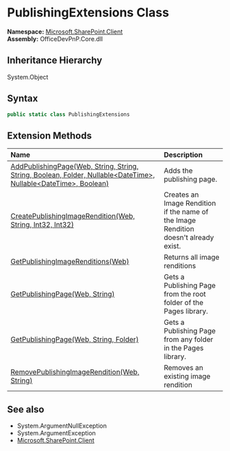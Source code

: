 # PublishingExtensions Class
  

**Namespace:** [Microsoft.SharePoint.Client](Microsoft.SharePoint.Client.md)  
**Assembly:** OfficeDevPnP.Core.dll  
## Inheritance Hierarchy
System.Object  
## Syntax
```C#
public static class PublishingExtensions
```
## Extension Methods
|**Name**|**Description**|
|:-----|:-----|
| [AddPublishingPage(Web, String, String, String, Boolean, Folder, Nullable&lt;DateTime&gt;, Nullable&lt;DateTime&gt;, Boolean)](Microsoft.SharePoint.Client.PublishingExtensions.d99c5526.md) | Adds the publishing page.
| [CreatePublishingImageRendition(Web, String, Int32, Int32)](Microsoft.SharePoint.Client.PublishingExtensions.9c5908ab.md) | Creates an Image Rendition if the name of the Image Rendition doesn't already exist.
| [GetPublishingImageRenditions(Web)](Microsoft.SharePoint.Client.PublishingExtensions.a74cda31.md) | Returns all image renditions
| [GetPublishingPage(Web, String)](Microsoft.SharePoint.Client.PublishingExtensions.369ba74.md) | Gets a Publishing Page from the root folder of the Pages library.
| [GetPublishingPage(Web, String, Folder)](Microsoft.SharePoint.Client.PublishingExtensions.b3f6e3da.md) | Gets a Publishing Page from any folder in the Pages library.
| [RemovePublishingImageRendition(Web, String)](Microsoft.SharePoint.Client.PublishingExtensions.178a9a4.md) | Removes an existing image rendition
## See also
- System.ArgumentNullException
- System.ArgumentException
- [Microsoft.SharePoint.Client](Microsoft.SharePoint.Client.md)
